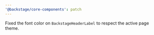 ```yaml
---
'@backstage/core-components': patch
---
```


Fixed the font color on `BackstageHeaderLabel` to respect the active page theme.

